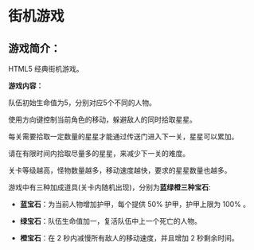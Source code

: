 
# 街机游戏

## 游戏简介：


HTML5 经典街机游戏。

**游戏内容：**

队伍初始生命值为5，分别对应5个不同的人物。

使用方向键控制当前角色的移动，躲避敌人的同时拾取星星。

每关需要拾取一定数量的星星才能通过传送门进入下一关，星星可以累加。

请在有限时间内拾取尽量多的星星，来减少下一关的难度。

关卡等级越高，怪物数量越多，移动速度越快，要求的星星数量也越多。

游戏中有三种加成道具(关卡内随机出现)，分别为**蓝绿橙三种宝石**:

 - **蓝宝石**：为当前人物增加护甲，每个提供 50% 护甲，护甲上限为 100% 。

 - **绿宝石**：队伍生命值加一，复活队伍中上一个死亡的人物。

 - **橙宝石**：在 2 秒内减慢所有敌人的移动速度，并且增加 2 秒剩余时间。
